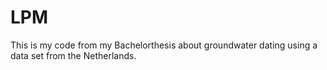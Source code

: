 # LPM
This is my code from my Bachelorthesis about groundwater dating using a data set from the Netherlands. 
